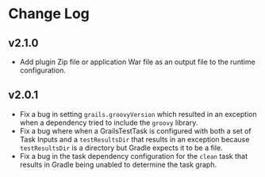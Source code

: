 # Change Log

## v2.1.0

+ Add plugin Zip file or application War file as an output file to the runtime configuration.

## v2.0.1

+ Fix a bug in setting `grails.groovyVersion` which resulted in an exception when a dependency tried to include the
  `groovy` library.
+ Fix a bug where when a GrailsTestTask is configured with both a set of Task Inputs and a `testResultsDir` that
  results in an exception because `testResultsDir` is a directory but Gradle expects it to be a file.
+ Fix a bug in the task dependency configuration for the `clean` task that results in Gradle being unabled to determine
  the task graph.